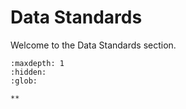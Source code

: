 # Data Standards

Welcome to the Data Standards section.

```{toctree}
:maxdepth: 1
:hidden:
:glob:

**
```
